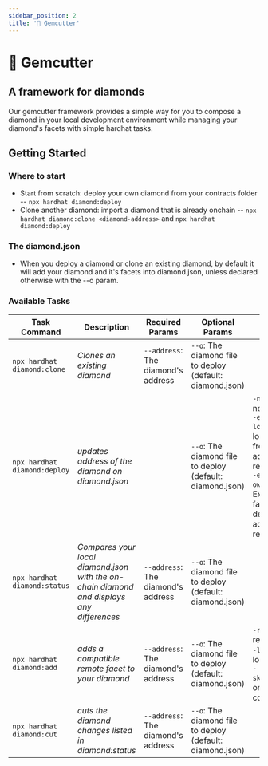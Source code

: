 ```yaml
---
sidebar_position: 2
title: '💎 Gemcutter'
---
```


# 💎 Gemcutter

## A framework for diamonds

Our gemcutter framework provides a simple way for you to compose a diamond in your local development environment while managing your diamond's facets with simple hardhat tasks. 

## Getting Started

### Where to start

- Start from scratch: deploy your own diamond from your contracts folder -- ```npx hardhat diamond:deploy``` 
- Clone another diamond: import a diamond that is already onchain -- ```npx hardhat diamond:clone <diamond-address>``` and ```npx hardhat diamond:deploy```

### The diamond.json
- When you deploy a diamond or clone an existing diamond, by default it will add your diamond and it's facets into diamond.json, unless declared otherwise with the --o param. 

### Available Tasks

<!-- USED TABLE GENERATOR: https://tablesgenerator.com/markdown_tables -->
| Task Command                       | Description                                                                               | Required Params                        | Optional Params                                               | Optional Flags                                                                                                                                                                                               |
|------------------------------------|-------------------------------------------------------------------------------------------|----------------------------------------|---------------------------------------------------------------|--------------------------------------------------------------------------------------------------------------------------------------------------------------------------------------------------------------|
| ``` npx hardhat diamond:clone ```  | *Clones an existing diamond*                                                              | ```--address```: The diamond's address | ```--o```: The diamond file to deploy (default: diamond.json) |                                                                                                                                                                                                              |
| ``` npx hardhat diamond:deploy ``` | *updates address of the diamond on diamond.json*                                          |                                        | ```--o```: The diamond file to deploy (default: diamond.json) | ```-new```: Deploy a new Diamond <br/> ```-exclude-loupe```: Exclude loupe facet from default address as remote facet<br/>  ```-exclude-ownership```: Exclude cut facet from default address as remote facet |
| ``` npx hardhat diamond:status ``` | *Compares your local diamond.json with the on-chain diamond and displays any differences* | ```--address```: The diamond's address | ```--o```: The diamond file to deploy (default: diamond.json) |                                                                                                                                                                                                              |
| ``` npx hardhat diamond:add ```    | *adds a compatible remote facet to your diamond*                                          | ```--address```: The diamond's address | ```--o```: The diamond file to deploy (default: diamond.json) | ```-remote```: add remote facet<br/> ```-local```: ddd local facet"<br/> ```-skipFunctions```: only add contract                                                                                             |
| ``` npx hardhat diamond:cut ```    | *cuts the diamond changes listed in diamond:status*                                       | ```--address```: The diamond's address | ```--o```: The diamond file to deploy (default: diamond.json) |                                                                                                                                                                                                              |